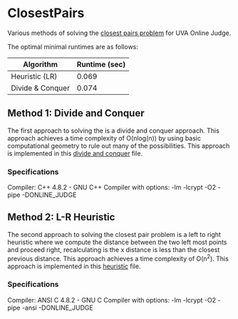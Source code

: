 # ClosestPairs
Various methods of solving the [closest pairs problem](http://uva.onlinejudge.org/index.php?option=com_onlinejudge&Itemid=8&page=show_problem&problem=1186) for UVA Online Judge.

The optimal minimal runtimes are as follows:

Algorithm         | Runtime (sec)
----------------- | -------------
Heuristic (LR)    | 0.069
Divide & Conquer  | 0.074

## Method 1: Divide and Conquer
The first approach to solving the  is a divide and conquer approach. This approach achieves a time complexity of O(nlog(n)) by using basic computational geometry to rule out many of the possibilities. This approach is implemented in this [divide and conquer](src/working.cpp) file.

### Specifications
Compiler:  C++ 4.8.2 - GNU C++ Compiler with options: -lm -lcrypt -O2 -pipe -DONLINE_JUDGE

## Method 2: L-R Heuristic
The second approach to solving the closest pair problem is a left to right heuristic where we compute the distance between the two left most points and proceed right, recalculating is the x distance is less than the closest previous distance. This approach achieves a time complexity of O(n<sup>2</sup>). This approach is implemented in this [heuristic](src/heuristic.c) file.

### Specifications
Compiler: ANSI C 4.8.2 - GNU C Compiler with options: -lm -lcrypt -O2 -pipe -ansi -DONLINE_JUDGE
